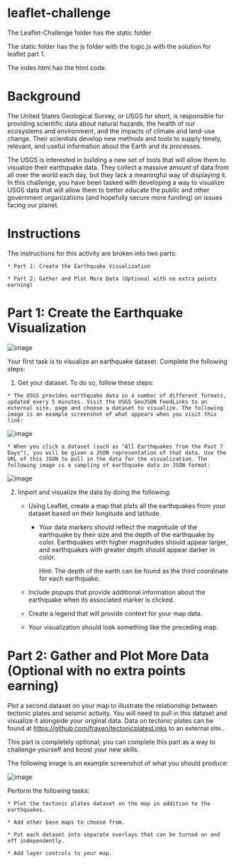 # leaflet-challenge

The Leaflet-Challenge folder has the static folder

The static folder has the js folder with the logic.js with the solution for leaflet part 1.

The index.html has the html code.

# Background
The United States Geological Survey, or USGS for short, is responsible for providing scientific data about natural hazards, the health of our ecosystems and environment, and the impacts of climate and land-use change. Their scientists develop new methods and tools to supply timely, relevant, and useful information about the Earth and its processes.

The USGS is interested in building a new set of tools that will allow them to visualize their earthquake data. They collect a massive amount of data from all over the world each day, but they lack a meaningful way of displaying it. In this challenge, you have been tasked with developing a way to visualize USGS data that will allow them to better educate the public and other government organizations (and hopefully secure more funding) on issues facing our planet.

# Instructions
The instructions for this activity are broken into two parts:

    * Part 1: Create the Earthquake Visualization

    * Part 2: Gather and Plot More Data (Optional with no extra points earning)

# Part 1: Create the Earthquake Visualization

![image](https://github.com/apizana/leaflet-challenge/assets/152649998/57970120-502d-46ef-ab2d-dc5ced952f0e)

Your first task is to visualize an earthquake dataset. Complete the following steps:

  1. Get your dataset. To do so, follow these steps:

    * The USGS provides earthquake data in a number of different formats, updated every 5 minutes. Visit the USGS GeoJSON FeedLinks to an external site. page and choose a dataset to visualize. The following image is an example screenshot of what appears when you visit this link:

![image](https://github.com/apizana/leaflet-challenge/assets/152649998/4261a7f9-b4eb-4a8c-91b8-a10aed91ebbd)

    * When you click a dataset (such as "All Earthquakes from the Past 7 Days"), you will be given a JSON representation of that data. Use the URL of this JSON to pull in the data for the visualization. The following image is a sampling of earthquake data in JSON format:
![image](https://github.com/apizana/leaflet-challenge/assets/152649998/c40e7ef9-1058-42a1-a279-af6ddce32d9f)

2.  Import and visualize the data by doing the following:

    * Using Leaflet, create a map that plots all the earthquakes from your dataset based on their longitude and latitude.

      * Your data markers should reflect the magnitude of the earthquake by their size and the depth of the earthquake by color. Earthquakes with higher magnitudes should appear larger, and earthquakes with greater depth should appear darker in color.

        Hint: The depth of the earth can be found as the third coordinate for each earthquake.

    * Include popups that provide additional information about the earthquake when its associated marker is clicked.

    * Create a legend that will provide context for your map data.

    * Your visualization should look something like the preceding map.
  
# Part 2: Gather and Plot More Data (Optional with no extra points earning)
Plot a second dataset on your map to illustrate the relationship between tectonic plates and seismic activity. You will need to pull in this dataset and visualize it alongside your original data. Data on tectonic plates can be found at https://github.com/fraxen/tectonicplatesLinks to an external site..

This part is completely optional; you can complete this part as a way to challenge yourself and boost your new skills.

The following image is an example screenshot of what you should produce:

![image](https://github.com/apizana/leaflet-challenge/assets/152649998/e9bcd8a4-6485-4fcc-b303-389c4ed86038)

Perform the following tasks:

    * Plot the tectonic plates dataset on the map in addition to the earthquakes.

    * Add other base maps to choose from.

    * Put each dataset into separate overlays that can be turned on and off independently.

    * Add layer controls to your map.


    
